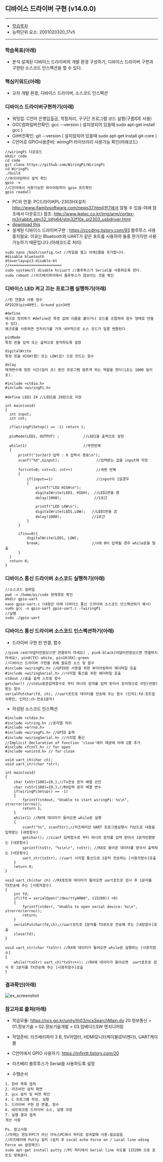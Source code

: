 ## 디바이스 드라이버 구현 (v14.0.0)
 
---

- [학습목차](https://github.com/miniplugin/human)
- 능력단위 요소: 2001020320_17v5

---

### 학습목표(아래)

- 분석 설계된 디바이스 드라이버의 개발 환경 구성하기, 디바이스 드라이버 구현과 구현된 소스코드 인스펙션을 할 수 있다.

### 핵심키워드(아래)

- 교차 개발 환경, 디바이스 드라이버, 소스코드 인스펙션


### 디바이스 드라이버구현하기(아래)

- 워밍업: C언어 은행입출금, 학점처리, 구구단 프로그램 코드 실행(구름IDE 사용)
- GCC컴파일버전확인: gcc --version ( 설치않되어 있을때 sudo apt-get install gcc )
- Git버전확인: git --version ( 설치않되어 있을때 sudo apt-get install git-core )
- C언어로 GPIO사용준비: wiringPi 라이브러리 사용가능 확인(아래코드)

```
//wiringPi 다운로드
mkdir code
cd code
git clone https://github.com/WiringPi/WiringPi
cd WiringPi
./build
//와이어링파이 설치 확인
gpio -v
//C언어에서 사용가능한 와이어링파이 gpio 포트확인
gpio readall 
```
- PC와 연결: PC드라이버PL-2303HX설치 http://www.ifamilysoftware.com/news37.html(윈7에서 않될 수 있음-아래 참조에서 다운로드)
	참조: http://www.jkelec.co.kr/img/arm/cortex-m3/rabbit_stm32_lqfp64/stm32f10x_pl2303_usbdriver.html
- [download this](git_img/pl2303.zip)
- 설계된 디바이스 드라이버구현 : https://cccding.tistory.com/93
블루투스 사용중지필요: 이유는 Bluetooth와 UART가 같은 포트를 사용하여 둘중 한가지만 사용가능하기 때문입니다.(아래코드로 처리)

```
sudo nano /boot/config.txt //파일을 열고 아래2줄을 추가합니다.
#disable bluetooth
dtoverlay=pi3-disable-bt
//========================
sudo systemctl disable hciuart //블루투스가 Serial을 사용하도록 한다.
sudo reboot //라즈베리파이에서 블루투스가 않보이는 것을 확인
```

### 디바이스 LED 켜고 끄는 프로그램 실행하기(아래)

```
//핀 연결과 사용 함수
GPIO29(pin40번), Ground pin34번

#define
매크로 정의하기 #define은 특정 값에 이름을 붙이거나 코드를 조합하여 함수 형태로 만들 수 있다. 
매크로를 사용하면 전처리기를 거쳐 내부적으로 소스 코드가 일괄 변환된다.

pinMode
특정 핀을 입력 또는 출력으로 동작하도록 설정

digitalWrite
특정 핀을 HIGH(켬) 또는 LOW(끔) 으로 만드는 함수

delay
매개변수에 정한 시간(밀리 초) 동안 프로그램 멈추게 하는 역할을 한다(1초는 1000 밀리 초).

```

```
#include <stdio.h>
#include <wiringPi.h>

#define LED1 29 //LED1을 28핀으로 지정

int main(void)
{
  int input;
  int cnt;

  if(wiringPiSetup() == -1) return 1;

  pinMode(LED1, OUTPUT) ;           //LED1을 출력으로 설정

  while(1)                          //무한반복
  {
	  printf("1or2or3 입력 : 0 입력시 종료\n");
	  scanf("%d",&input);                 //입력받는 값을 input에 저장
	
	  for(cnt=0; cnt<=3; cnt++)           //세번 반복
	  {
		  if(input==1)                    //input이 1일경우
		  {
			  printf("LED HIGH\n");
			  digitalWrite(LED1, HIGH);  //LED1번을 켬
			  delay(1000);               //1초간
			
			  printf("LED LOW\n");
			  digitalWrite(LED1,LOW);   //LED1번을 끔
			  delay(1000);              //1초간
		  }
	  }
	
	  if(n==0){
		  digitalWrite(LED1, LOW);
		  break;                        //n에 0이 입력될 경우 while문을 탈출
	  }
  }
  return 0;
}
```

### 디바이스 통신 드라이버 소스코드 실행하기(아래)

```
//소스코드 컴파일
pwd -> /home/pi/code 현재경로 확인
mkdir gpio-uart
nano gpio-uart.c (내용은 아래 디바이스 통신 드라이버 소스코드 인스펙션하기 복사)
sudo gcc -o gpio-uart gpio-uart.c -lwiringPi
//실행
sudo ./gpio-uart

```

### 디바이스 통신 드라이버 소스코드 인스펙션하기(아래)

- 드라이버 구현 핀 연결, 함수

```
//pin4-red(어댑터전원있으면 연결하지 마세요) , pin6-black(어댑터전원있으면 연결하지 마세요), pin8(TX)-white, pin10(RX)-green 
//디바이스 드라이버 구현을 위해 필요한 소스 및 함수
#include <wiringPi.h> //GPIO핀 사용을 위한 와이어링파이 헤더파일 호출
#include <wiringSerial.h> //시리얼 통신을 위한 헤더파일 호출
stdout //표출 출력 스트림 함수
getchar() //stdin표준입력함수로 부터 하나의 문자를 입력 받아서 문자형으로 리턴(반환)받는 함수
serialPutchar(fd, ch); //uart포트로 데이터를 전송해 주는 함수 (인자1:fd-포트접속확인, 인자2:ch-전송1문자) 
```

- 작성된 소스코드 인스펙션

```
#include <stdio.h>
#include <string.h> //문자열 처리
#include <errno.h>
#include <wiringPi.h> //GPIO 출력
#include <wiringSerial.h> //시리얼 통신
//Implicit declaration of function ‘close'에러 때문에 아래 2줄 추가
#include <fcntl.h> // for open
#include <unistd.h> // for close

void uart_ch(char ch);
void uart_str(char *str);

int main(void)
{
	char txStr[100]={0,};//Tx전송 문자 배열 선언
	char rxStr[100]={0,};//RX입력 문자 배열 변수
	if(wiringPiSetup() == -1)
	{
		fprintf(stdout, "Unable to start wiringPi: %s\n", strerror(errno));
		return 1;
	}
	while(1) //RX에 데이터가 들어오면 while문 실행
	{
		scanf("%s", scanfStr);//라즈베리안 UART 프로그램실행시 키보드로 내용을 입력받는 [내장함수] 
		getchar(); //scanf 입력함수로 부터 하나의 문자를 입력 받아서 1문자반환받는 [내장함수]
		sprintf(txStr, "%s\n\r", rxStr); //RX로 들어온 데이터를 받아서 출력하는 [내장함수]
		uart_str(txStr); //uart 시리얼 통신으로 1문자 전송하는 [사용자함수]호출 
	}
	return 0;
}

void uart_ch(char ch) //RX포트에 데이터가 들어오면 uart포트로 검사 후 1문자를 TX전송해 주는 [사용자함수]
{
	int fd;
	if((fd = serialOpen("/dev/ttyAMA0", 115200)) <0)
	{
		fprintf(stderr, "Unable to open serial device: %s\n", strerror(errno));
		return;
	}
	serialPutchar(fd,ch);//uart포트로 1문자를 TX포트로 전송해 주는 [내장함수]호출
	close(fd);
}

void uart_str(char *txStr) //RX에 데이터가 들어오면 while문 실행하는 [사용자함수]
{
	while(*txStr) uart_ch(*txStr++); //RX에 데이터가 들어오면  uart포트로 검사 후 1문자를 TX전송해 주는 [사용자함수]호출
}
```
### 결과확인(아래)
![ex_screenshot](./git_img/result.jpg)

### 참고자료 출처(아래)
- 학습모듈: https://ncs.go.kr/unity/th03/ncsSearchMain.do 20.정보통신 > 01.정보기술 > 02.정보기술개발 > 03.임베디드SW 엔지니어링
- 작업준비: 라즈베리파이 3 B, 5V어댑터, HDMI모니터케이블(DVI젠더), UART케이블
- C언어에서 GPIO 사용하기: https://infinitt.tistory.com/20
- 라즈베리 블루투스가 Serial을 사용하도록 설정

- 수행순서

```
1. 장비 목록 갭쳐
2. 라즈비안 설치 화면
3. gcc 설치 및 버전 확인
4. C 프로그램 작성, 실행
5. 드라이버 구현 핀 연결, 함수
6. 네트워크용 드라이버 소스, 실행 과정
7. 실행 결과 갭쳐
개선 사항

Ps. 참고사항
//아래는 윈도우PC가 아닌 리눅스PC에서 퍼티로 접속할때 사용-필요없음
//라즈베리에 Putty 설치 (설치 후 Local echo Force on / Local line eding Force on 설정체크)
sudo apt-get install putty //PC 퍼티에서 Serial line 속도를 115200 으로 포트도 맞춰준다.
```